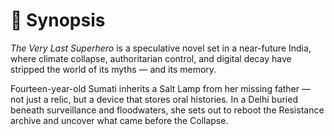 # 📖 Synopsis

*The Very Last Superhero* is a speculative novel set in a near-future India, where climate collapse, authoritarian control, and digital decay have stripped the world of its myths — and its memory. 

Fourteen-year-old Sumati inherits a Salt Lamp from her missing father — not just a relic, but a device that stores oral histories. In a Delhi buried beneath surveillance and floodwaters, she sets out to reboot the Resistance archive and uncover what came before the Collapse.

